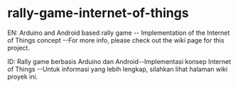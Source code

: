 # rally-game-internet-of-things
EN: 
Arduino and Android based rally game -- Implementation of the Internet of Things concept
--For more info, please check out the wiki page for this project.

ID:
Rally game berbasis Arduino dan Android--Implementasi konsep Internet of Things
--Untuk informasi yang lebih lengkap, silahkan lihat halaman wiki proyek ini.


